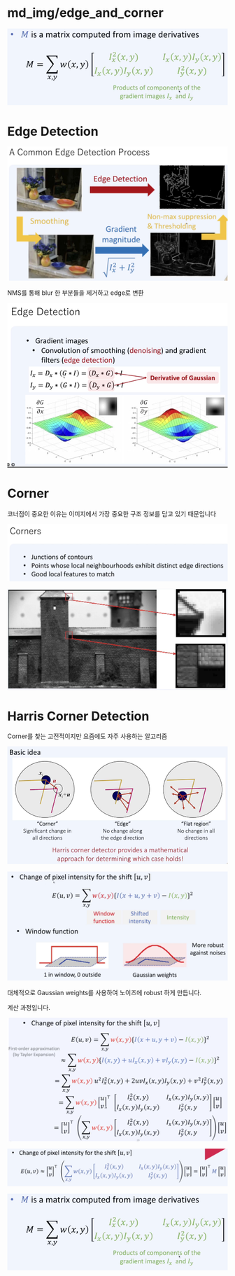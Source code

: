 # md_img/edge_and_corner

![Untitled](md_img/edge_and_corner/Untitled.png)

# Edge Detection

![Untitled](md_img/edge_and_corner/Untitled%201.png)

NMS를 통해 blur 한 부분들을 제거하고 edge로 변환

![Untitled](md_img/edge_and_corner/Untitled%202.png)

# Corner

코너점이 중요한 이유는 이미지에서 가장 중요한 구조 정보를 담고 있기 때문입니다

![Untitled](md_img/edge_and_corner/Untitled%203.png)

![Untitled](md_img/edge_and_corner/Untitled%204.png)

# Harris Corner Detection

Corner를 찾는 고전적이지만 요즘에도 자주 사용하는 알고리즘

![Untitled](md_img/edge_and_corner/Untitled%205.png)

![Untitled](md_img/edge_and_corner/Untitled%206.png)

대체적으로 Gaussian weights를 사용하여 노이즈에 robust 하게 만듭니다.

계산 과정입니다.

![Untitled](md_img/edge_and_corner/Untitled%207.png)

![Untitled](md_img/edge_and_corner/Untitled%208.png)

![Untitled](md_img/edge_and_corner/Untitled%209.png)